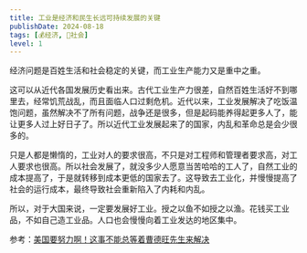 ```yaml
---
title: 工业是经济和民生长远可持续发展的关键
publishDate: 2024-08-18
tags: [💰经济, 👫社会]
level: 1
---
```


经济问题是百姓生活和社会稳定的关键，而工业生产能力又是重中之重。

这可以从近代各国发展历史看出来。古代工业生产力很差，自然百姓生活好不到哪里去，经常饥荒战乱，而且面临人口过剩危机。近代以来，工业发展解决了吃饭温饱问题，虽然解决不了所有问题，战争还是很多，但是起码能养得起更多人了，能让更多人过上好日子了。所以近代工业发展起来了的国家，内乱和革命总是会少很多的。

只是人都是懒惰的，工业对人的要求很高，不只是对工程师和管理者要求高，对工人要求也很高。所以社会发展了，就没多少人愿意当苦哈哈的工人了，自然工业的成本提高了，于是就转移到成本更低的国家去了。这导致去工业化，并慢慢提高了社会的运行成本，最终导致社会重新陷入了内耗和内乱。

所以，对于大国来说，一定要发展好工业。授之以鱼不如授之以渔。花钱买工业品，不如自己造工业品。人口也会慢慢向着工业发达的地区集中。

参考：[美国要努力啊！这事不能总等着曹德旺先生来解决](https://www.bilibili.com/video/BV1SZ421N72j/)
